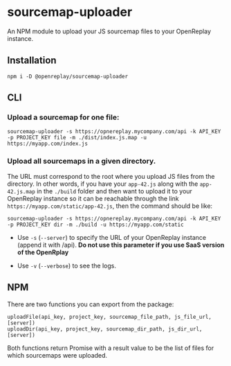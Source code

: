 # sourcemap-uploader

An NPM module to upload your JS sourcemap files to your OpenReplay instance.

## Installation

```
npm i -D @openreplay/sourcemap-uploader
```

## CLI

### Upload a sourcemap for one file:

```
sourcemap-uploader -s https://opnereplay.mycompany.com/api -k API_KEY -p PROJECT_KEY file -m ./dist/index.js.map -u https://myapp.com/index.js
```

### Upload all sourcemaps in a given directory. 
The URL must correspond to the root where you upload JS files from the directory. In other words, if you have your `app-42.js` along with  the `app-42.js.map` in the `./build` folder and then want to upload it to your OpenReplay instance so it can be reachable through the link `https://myapp.com/static/app-42.js`, then the command should be like:

```
sourcemap-uploader -s https://opnereplay.mycompany.com/api -k API_KEY -p PROJECT_KEY dir -m ./build -u https://myapp.com/static
```

- Use `-s` (`--server`) to specify the URL of your OpenReplay instance (append it with /api).
**Do not use this parameter if you use SaaS version of the OpenRplay**

- Use `-v` (`--verbose`) to see the logs.

## NPM

There are two functions you can export from the package:

```
uploadFile(api_key, project_key, sourcemap_file_path, js_file_url, [server])
uploadDir(api_key, project_key, sourcemap_dir_path, js_dir_url, [server])
```

Both functions return Promise with a result value to be the list of files for which sourcemaps were uploaded.
